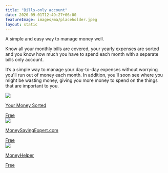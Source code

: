 ```yaml
---
title: "Bills-only account"
date: 2020-09-01T12:49:27+06:00
featureImage: images/ma/placeholder.jpeg
layout: static
---
```


A simple and easy way to manage money well.

Know all your monthly bills are covered, your yearly expenses are sorted and you know how much you have to spend each month with a separate bills only account.

It’s a simple way to manage your day-to-day expenses without worrying you'll run out of money each month. In addition, you'll soon see where you might be wasting money, giving you more money to spend on the things that are important to you.

<a class="ma-link" href="https://www.yourmoneysorted.co.uk/blog/bills-account-simplest-way-budgeting-ever"><div class="ma-card"><div class="ma-icon"><img src ="/images/icon-check.png"/></div><div class="ma-name"><p>Your Money Sorted</p></div><div class="ma-paid-text"><span>Free</span></div></div></a><a class="ma-link" href="https://www.moneysavingexpert.com/banking/compare-best-bank-accounts/"><div class="ma-card"><div class="ma-icon"><img src ="/images/icon-check.png"/></div><div class="ma-name"><p>MoneySavingExpert.com</p></div><div class="ma-paid-text"><span>Free</span></div></div></a><a class="ma-link" href="https://www.moneyhelper.org.uk/en/everyday-money/budgeting/managing-your-money-using-the-jam-jar-approach"><div class="ma-card"><div class="ma-icon"><img src ="/images/icon-check.png"/></div><div class="ma-name"><p>MoneyHelper</p></div><div class="ma-paid-text"><span>Free</span></div></div></a>  

<br/><br/>






